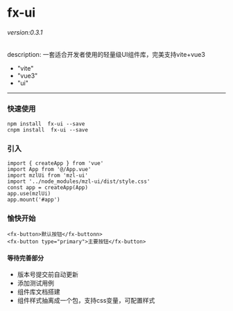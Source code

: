 # fx-ui

###### version:0.3.1

description: 一套适合开发者使用的轻量级UI组件库，完美支持vite+vue3

  - "vite"
  - "vue3"
  - "ui"
***
### 快速使用
```
npm install  fx-ui --save
cnpm install  fx-ui --save
```
### 引入
```
import { createApp } from 'vue'
import App from '@/App.vue'
import mzlUi from 'mzl-ui'
import '../node_modules/mzl-ui/dist/style.css'
const app = createApp(App)
app.use(mzlUi)
app.mount('#app')
```
### 愉快开始
```
<fx-button>默认按钮</fx-buttonn> 
<fx-button type="primary">主要按钮</fx-button>
```


#### 等待完善部分
- 版本号提交前自动更新
- 添加测试用例
- 组件库文档搭建
- 组件样式抽离成一个包，支持css变量，可配置样式
